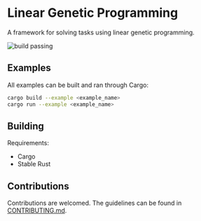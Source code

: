 # Linear Genetic Programming

A framework for solving tasks using linear genetic programming.

![build passing](https://github.com/urmzd/linear-genetic-programming/actions/workflows/develop.yml/badge.svg)

## Examples

All examples can be built and ran through Cargo:

```bash
cargo build --example <example_name>
cargo run --example <example_name>
```

## Building

Requirements:

- Cargo
- Stable Rust

## Contributions

Contributions are welcomed. The guidelines can be found in [CONTRIBUTING.md](./CONTRIBUTING.md).

